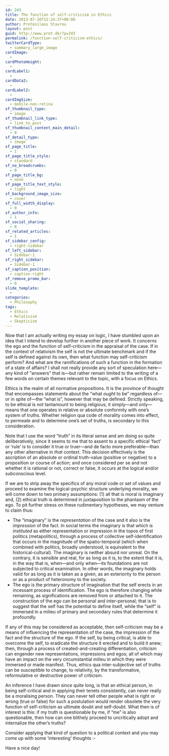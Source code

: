 ```yaml
---
id: 243
title: The function of self-criticism in Ethics
date: 2013-07-26T12:24:37+00:00
author: Protesilaos Stavrou
layout: post
guid: http://www.prot.dk/?p=243
permalink: /function-self-criticism-ethics/
twitterCardType:
  - summary_large_image
cardImage:
  - 
cardPhotoHeight:
  - 
cardLabel1:
  - 
cardData2:
  - 
cardLabel2:
  - 
cardImgSize:
  - mobile-non-retina
sf_thumbnail_type:
  - image
sf_thumbnail_link_type:
  - link_to_post
sf_thumbnail_content_main_detail:
  - 0
sf_detail_type:
  - image
sf_page_title:
  - 1
sf_page_title_style:
  - standard
sf_no_breadcrumbs:
  - 0
sf_page_title_bg:
  - none
sf_page_title_text_style:
  - light
sf_background_image_size:
  - cover
sf_full_width_display:
  - 0
sf_author_info:
  - 1
sf_social_sharing:
  - 0
sf_related_articles:
  - 1
sf_sidebar_config:
  - right-sidebar
sf_left_sidebar:
  - Sidebar-1
sf_right_sidebar:
  - Sidebar-1
sf_caption_position:
  - caption-right
sf_remove_promo_bar:
  - 0
slide_template:
  - 
categories:
  - Philosophy
tags:
  - Ethics
  - Relativism
  - Skepticism
---
```

Now that I am actually writing my essay on logic, I have stumbled upon an idea that I intend to develop further in another piece of work. It concerns the ego and the function of self-criticism in the appraisal of the case. If in the context of relativism the self is not the ultimate benchmark and if the self is defined against its own, then what function may self-criticism perform? And what are the ramifications of such a function in the formation of a state of affairs? I shall not really provide any sort of speculation here—any kind of &#8220;answers&#8221; that is—but rather remain limited to the writing of a few words on certain themes relevant to the topic, with a focus on Ethics.<!--more-->

Ethics is the realm of all normative propositions. It is the province of thought that encompasses statements about the &#8220;what _ought_ to be&#8221; regardless of—or in spite of—the &#8220;what is&#8221;, however that may be defined. Strictly speaking, to be ethical is _not_ tantamount to being religious; it simply—and only—means that one operates in relative or absolute conformity with one&#8217;s system of truths. Whether religion qua code of morality comes into effect, to permeate and to determine one&#8217;s set of truths, is secondary to this consideration.

Note that I use the word &#8220;truth&#8221; in its literal sense and am doing so quite deliberatively, since it seems to me that to assent to a specific ethical &#8216;fact&#8217; or &#8216;rule&#8217; is to consider it true or truer—and de facto more preferable—than any other alternative in _that_ context. This decision effectively is the ascription of an absolute or ordinal truth-value (positive or negative) to a proposition or course of action; and once considered per se and not whether it is rational or not, correct or false, it occurs at the logical and/or subconscious level.

If we are to strip away the specifics of any moral code or set of values and proceed to examine the logical-psychic structure underlying morality, we will come down to two primary assumptions: (1) all that is moral is imaginary and, (2) ethical truth is determined in juxtaposition to the phantasm of the ego. To pit further stress on these rudimentary hypotheses, we may venture to claim thus:

  * The &#8220;imaginary&#8221; is the _representation_ of the case and it also is the _impression_ of the fact. In social terms the imaginary is that which is _instituted_ as either representation or impression in the topos of first politics (metapolitics), through a process of collective self-identification that occurs in the magnitude of the spatio-temporal (which when combined with politics, broadly understood, is equivalent to the historical-cultural). The imaginary is neither absurd nor unreal. On the contrary, it is sensible and real, for as long as it is, to the extent that it is, in the way that is, when—and only when—its foundations are not subjected to critical examination. In other words, the imaginary holds valid for as long as it is taken as a given, as an exteriority to the person or as a product of heteronomy to the society.
  * The ego is the primary structure of imagination that the self erects in an incessant process of identification. The ego is therefore changing while remaining, as significations are removed from or attached to it. The construction of the ego can be personal and inter-personal; that is to suggest that the self has the potential to define itself, while the &#8220;self&#8221; is immersed in a milieu of primary and secondary rules that determine it profoundly.

If any of this may be considered as acceptable, then self-criticism may be a means of influencing the representation of the case, the impression of the fact and the structure of the ego. If the self, by being critical, is able to overcome the self, to eradicate the structure it erected and to build it anew; then, through a process of created-and-creating differentiation, criticism can engender new representations, impressions and egos; all of which may have an impact on the very circumstantial milieu in which they were immersed or made manifest. Thus, ethics qua inter-subjective set of truths can be susceptible to change, to relativity, by the transformative, reformulative or destructive power of criticism.

An inference I have drawn since quite long, is that an ethical person, in being self-critical and in applying their tenets consistently, can never really be a moralising person. They can never tell other people what is right or wrong (true or false) for such a postulation would render obsolete the very function of self-criticism as ultimate doubt and self-doubt. What then is of interest is this: if my truth is questionable by me, if &#8220;me&#8221; is also questionable, then how can one blithely proceed to uncritically adopt and internalize the other&#8217;s truths?

Consider applying that kind of question to a political context and you may come up with some &#8216;interesting&#8217; thoughts <img src="http://i1.wp.com/www.protesilaos.com/wp-includes/images/smilies/simple-smile.png?w=840" alt=":-)" class="wp-smiley" style="height: 1em; max-height: 1em;" data-recalc-dims="1" />

Have a nice day!